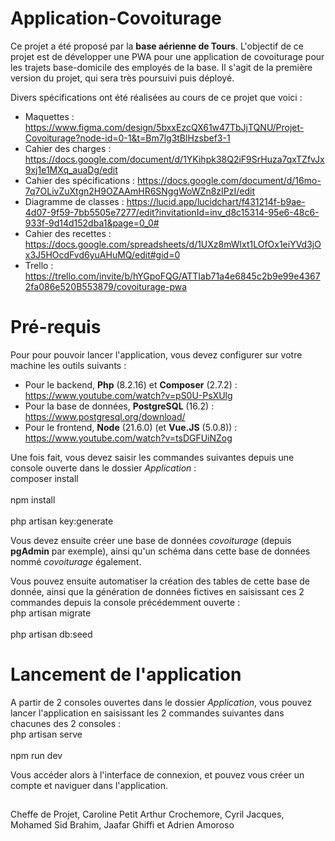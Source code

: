 # Application-Covoiturage
Ce projet a été proposé par la **base aérienne de Tours**. L'objectif de ce projet est de développer une PWA pour une application de covoiturage pour les trajets base-domicile des employés de la base. Il s'agit de la première version du projet, qui sera très poursuivi puis déployé.

Divers spécifications ont été réalisées au cours de ce projet que voici :
- Maquettes : https://www.figma.com/design/5bxxEzcQX61w47TbJjTQNU/Projet-Covoiturage?node-id=0-1&t=Bm7lg3tBlHzsbef3-1
- Cahier des charges : https://docs.google.com/document/d/1YKihpk38Q2iF9SrHuza7qxTZfvJx9xj1e1MXq_auaDg/edit
- Cahier des spécifications : https://docs.google.com/document/d/16mo-7q7OLivZuXtgn2H9OZAAmHR6SNggWoWZn8zIPzI/edit
- Diagramme de classes : https://lucid.app/lucidchart/f431214f-b9ae-4d07-9f59-7bb5505e7277/edit?invitationId=inv_d8c15314-95e6-48c6-933f-9d14d152dba1&page=0_0#
- Cahier des recettes : https://docs.google.com/spreadsheets/d/1UXz8mWlxt1LOfOx1eiYVd3jOx3J5HOcdFvd6yuAHuMQ/edit#gid=0
- Trello : https://trello.com/invite/b/hYGpoFQG/ATTIab71a4e6845c2b9e99e43672fa086e520B553879/covoiturage-pwa

# Pré-requis
Pour pour pouvoir lancer l'application, vous devez configurer sur votre machine les outils suivants :
- Pour le backend, **Php** (8.2.16) et **Composer** (2.7.2) : https://www.youtube.com/watch?v=pS0U-PsXUlg
- Pour la base de données, **PostgreSQL** (16.2) : https://www.postgresql.org/download/
- Pour le frontend, **Node** (21.6.0) (et **Vue.JS** (5.0.8)) : https://www.youtube.com/watch?v=tsDGFUiNZog

Une fois fait, vous devez saisir les commandes suivantes depuis une console ouverte dans le dossier _Application_ :
<br>composer install</br>
<br>npm install</br>
<br>php artisan key:generate</br>

Vous devez ensuite créer une base de données _covoiturage_ (depuis **pgAdmin** par exemple), ainsi qu'un schéma dans cette base de données nommé _covoiturage_ également.

Vous pouvez ensuite automatiser la création des tables de cette base de donnée, ainsi que la génération de données fictives en saisissant ces 2 commandes depuis la console précédemment ouverte :
<br>php artisan migrate</br>
<br>php artisan db:seed</br>

# Lancement de l'application
A partir de 2 consoles ouvertes dans le dossier _Application_, vous pouvez lancer l'application en saisissant les 2 commandes suivantes dans chacunes des 2 consoles :
<br>php artisan serve</br>
<br>npm run dev</br>

Vous accéder alors à l'interface de connexion, et pouvez vous créer un compte et naviguer dans l'application.

##

Cheffe de Projet, Caroline Petit
Arthur Crochemore, Cyril Jacques, Mohamed Sid Brahim, Jaafar Ghiffi et Adrien Amoroso